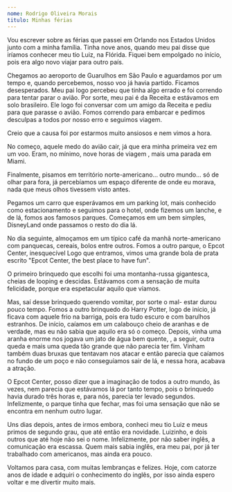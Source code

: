 ```yaml
---
nome: Rodrigo Oliveira Morais
titulo: Minhas férias
---
```


Vou escrever sobre as férias que passei em Orlando nos Estados Unidos junto com a minha família. Tinha nove  anos, quando meu pai disse que iríamos conhecer meu tio Luiz, na Flórida. Fiquei bem empolgado  no ínício, pois era algo novo viajar para  outro país.

Chegamos ao aeroporto de Guarulhos em São Paulo e aguardamos por um tempo e, quando percebemos,  nosso voo já havia partido. Ficamos desesperados.  Meu pai logo percebeu que tinha algo errado e foi correndo para tentar parar o avião. Por sorte, meu pai é da Receita e estávamos em solo brasileiro. Ele logo foi conversar com um amigo da Receita e pediu para que parasse o avião. Fomos correndo para embarcar  e pedimos desculpas a todos por nosso erro e seguimos viagem.

Creio que a causa foi por estarmos muito ansiosos e nem vimos a hora.

No começo, aquele medo do avião cair, já que era minha primeira vez em um voo. Eram, no mínimo, nove horas de viagem , mais uma  parada em Miami.

Finalmente, pisamos em território norte-americano... outro mundo... só de olhar para fora,  já percebíamos  um espaço  diferente de onde eu morava, nada que meus olhos tivessem visto antes.

Pegamos um carro que esperávamos em um parking lot, mais conhecido como estacionamento e seguimos para o hotel,   onde fizemos um lanche, e de lá,  fomos aos famosos parques.  Começamos em um bem simples, DisneyLand onde passamos o resto do dia lá.

No dia seguinte, almoçamos em  um típico café da manhã norte-americano com panquecas, cereais, bolos entre outros. Fomos a  outro parque, o Epcot Center,  inesquecível Logo que entramos,  vimos uma grande bola de prata escrito "Epcot Center, the best place to have fun".

O primeiro brinquedo que escolhi  foi uma montanha-russa gigantesca, cheias de looping e descidas. Estávamos com a sensação de muita felicidade, porque era espetacular aquilo que víamos.

Mas, saí desse brinquedo querendo vomitar, por sorte o mal- estar durou pouco  tempo. Fomos a outro brinquedo do Harry Potter, logo de início,  já ficava com aquele frio na barriga, pois era tudo escuro e com barulhos estranhos. De início, caíamos  em um calabouço cheio de aranhas e de verdade, mas eu não sabia que aquilo era só o começo. Depois, vinha uma aranha enorme nos   jogava um jato de água bem quente, , a seguir,  outra queda  e mais uma queda tão grande que não parecia ter fim. Vinham  também duas bruxas que tentavam nos  atacar e então parecia que  caíamos no  fundo de um poço e não conseguíamos  sair de lá, e nessa hora,  acabava a atração.

O Epcot Center, posso dizer que a imaginação de  todos a outro mundo, às vezes,  nem parecia que estávamos  lá  por tanto tempo,  pois o brinquedo havia durado três horas e, para nós,  parecia ter levado  segundos. Infelizmente, o parque  tinha  que fechar, mas foi uma sensação que não se  encontra em nenhum  outro lugar.

Uns dias depois, antes de irmos embora, conheci meu tio Luiz e meus primos de segundo grau, que até então era novidade. Luizinho, e dois outros que até hoje não sei o nome. Infelizmente, por não saber inglês, a comunicação era escassa. Quem mais sabia inglês, era meu pai, por já ter trabalhado com americanos, mas ainda era pouco.

Voltamos para casa, com muitas lembranças e felizes. Hoje, com catorze anos de idade e adquiri o conhecimento do inglês,  por isso ainda espero voltar e me divertir muito mais.





